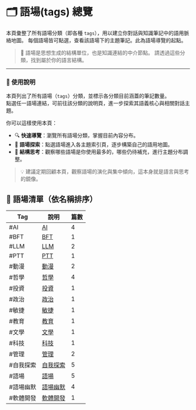# 🗂 語場(tags) 總覽

本頁彙整了所有語場分類（即各種 `tags`），用以建立你對話與知識筆記中的語用脈絡地圖。
每個語場皆可點選，查看該語場下的主題筆記。此為語場導覽的起點。

> 📌 語場是思想生成的結構單位，也是知識連結的中介節點。
> 請透過這些分類，找到屬於你的語言結構。

---

### 📖 使用說明

本頁列出了所有語場（`tags`）分類，並標示各分類目前涵蓋的筆記數量。  
點選任一語場連結，可前往該分類的說明頁，進一步探索其語義核心與相關對話主題。

你可以這樣使用本頁：

- 🔍 **快速導覽**：瀏覽所有語場分類，掌握目前內容分布。
- 🧭 **語場探索**：點選語場進入各主題索引頁，逐步構築自己的語用地圖。
- 🧱 **結構思考**：觀察哪些語場是你使用最多的，哪些仍待補充，進行主題分布調整。

> 💡 建議定期回顧本頁，觀察語場的演化與集中傾向，這本身就是語言與思考的鏡像。
## 🧾 語場清單（依名稱排序）

| Tag | 說明 | 篇數 |
|-----|-------|-------|
| #AI | [AI](/tags/AI.md) | 4 |
| #BFT | [BFT](/tags/BFT.md) | 1 |
| #LLM | [LLM](/tags/LLM.md) | 2 |
| #PTT | [PTT](/tags/PTT.md) | 1 |
| #動漫 | [動漫](/tags/動漫.md) | 2 |
| #哲學 | [哲學](/tags/哲學.md) | 4 |
| #投資 | [投資](/tags/投資.md) | 1 |
| #政治 | [政治](/tags/政治.md) | 1 |
| #敏捷 | [敏捷](/tags/敏捷.md) | 1 |
| #教育 | [教育](/tags/教育.md) | 1 |
| #文學 | [文學](/tags/文學.md) | 1 |
| #科技 | [科技](/tags/科技.md) | 1 |
| #管理 | [管理](/tags/管理.md) | 2 |
| #自我探索 | [自我探索](/tags/自我探索.md) | 5 |
| #語場 | [語場](/tags/語場.md) | 5 |
| #語場幽默 | [語場幽默](/tags/語場幽默.md) | 4 |
| #軟體開發 | [軟體開發](/tags/軟體開發.md) | 1 |
